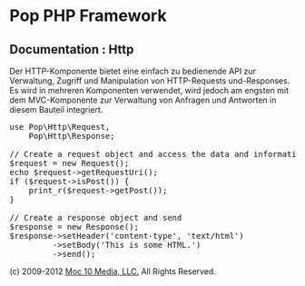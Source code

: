 Pop PHP Framework
=================

Documentation : Http
--------------------

Der HTTP-Komponente bietet eine einfach zu bedienende API zur Verwaltung, Zugriff und Manipulation von HTTP-Requests und-Responses. Es wird in mehreren Komponenten verwendet, wird jedoch am engsten mit dem MVC-Komponente zur Verwaltung von Anfragen und Antworten in diesem Bauteil integriert.

<pre>
use Pop\Http\Request,
    Pop\Http\Response;

// Create a request object and access the data and information
$request = new Request();
echo $request->getRequestUri();
if ($request->isPost()) {
    print_r($request->getPost());
}

// Create a response object and send
$response = new Response();
$response->setHeader('content-type', 'text/html')
         ->setBody('<html><body>This is some HTML.</body></html>')
         ->send();
</pre>

(c) 2009-2012 [Moc 10 Media, LLC.](http://www.moc10media.com) All Rights Reserved.
